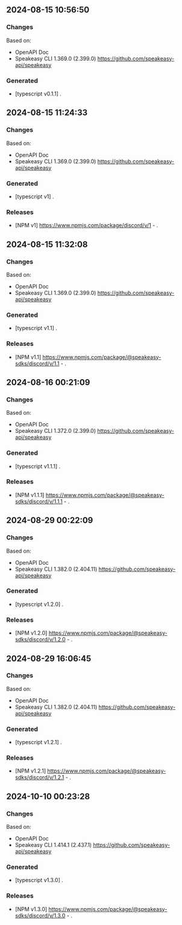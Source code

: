 

## 2024-08-15 10:56:50
### Changes
Based on:
- OpenAPI Doc  
- Speakeasy CLI 1.369.0 (2.399.0) https://github.com/speakeasy-api/speakeasy
### Generated
- [typescript v0.1.1] .

## 2024-08-15 11:24:33
### Changes
Based on:
- OpenAPI Doc  
- Speakeasy CLI 1.369.0 (2.399.0) https://github.com/speakeasy-api/speakeasy
### Generated
- [typescript v1] .
### Releases
- [NPM v1] https://www.npmjs.com/package/discord/v/1 - .

## 2024-08-15 11:32:08
### Changes
Based on:
- OpenAPI Doc  
- Speakeasy CLI 1.369.0 (2.399.0) https://github.com/speakeasy-api/speakeasy
### Generated
- [typescript v1.1] .
### Releases
- [NPM v1.1] https://www.npmjs.com/package/@speakeasy-sdks/discord/v/1.1 - .

## 2024-08-16 00:21:09
### Changes
Based on:
- OpenAPI Doc  
- Speakeasy CLI 1.372.0 (2.399.0) https://github.com/speakeasy-api/speakeasy
### Generated
- [typescript v1.1.1] .
### Releases
- [NPM v1.1.1] https://www.npmjs.com/package/@speakeasy-sdks/discord/v/1.1.1 - .

## 2024-08-29 00:22:09
### Changes
Based on:
- OpenAPI Doc  
- Speakeasy CLI 1.382.0 (2.404.11) https://github.com/speakeasy-api/speakeasy
### Generated
- [typescript v1.2.0] .
### Releases
- [NPM v1.2.0] https://www.npmjs.com/package/@speakeasy-sdks/discord/v/1.2.0 - .

## 2024-08-29 16:06:45
### Changes
Based on:
- OpenAPI Doc  
- Speakeasy CLI 1.382.0 (2.404.11) https://github.com/speakeasy-api/speakeasy
### Generated
- [typescript v1.2.1] .
### Releases
- [NPM v1.2.1] https://www.npmjs.com/package/@speakeasy-sdks/discord/v/1.2.1 - .

## 2024-10-10 00:23:28
### Changes
Based on:
- OpenAPI Doc  
- Speakeasy CLI 1.414.1 (2.437.1) https://github.com/speakeasy-api/speakeasy
### Generated
- [typescript v1.3.0] .
### Releases
- [NPM v1.3.0] https://www.npmjs.com/package/@speakeasy-sdks/discord/v/1.3.0 - .